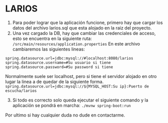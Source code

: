 # LARIOS
1. Para poder lograr que la aplicación funcione, primero hay que cargar los datos del archivo larios.sql que esta alojado en la raiz del proyecto.
2. Una vez cargado la DB, hay que cambiar las credenciales de acceso, esto se encuentra en la siguiente ruta:
`/src/main/resources/application.properties`
En este archivo cambiaremos las siguientes lineas:
```
spring.datasource.url=jdbc:mysql://#localhost:8080/larios
spring.datasource.username=#Su usuario si tiene
spring.datasource.password=#Su password si tiene
```
Normalmente suele ser localhost, pero si tiene el servidor alojado en otro lugar la linea a de quedar de la siguiente forma.
`spring.datasource.url=jdbc:mysql://${MYSQL_HOST:Su ip}:Puerto de escucha/larios`

3. Si todo es correcto solo queda ejecutar el siguiente comando y la aplicación se pondrá en marcha:
`./mvnw spring-boot:run`

Por ultimo si hay cualquier duda no dude en contactarme.
